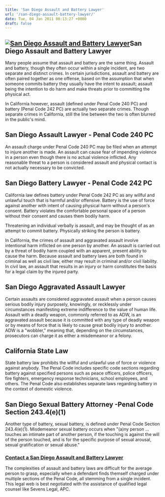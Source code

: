 ```yaml
---
title: 'San Diego Assault and Battery Lawyer'
url: '/san-diego-assault-battery-lawyer/'
date: Tue, 04 Jan 2011 08:13:27 +0000
draft: false
---
```


[![San Diego Assault and Battery Lawyer](https://www.sevenslegal.com/wp-content/uploads/2014/12/Samantha-Greene-2-200x300.jpg)](https://www.sevenslegal.com/wp-content/uploads/2014/12/Samantha-Greene-2.jpg)San Diego Assault and Battery Lawyer
-------------------------------------------------------------------------------------------------------------------------------------------------------------------------------------------------------------------------------------------------

Many people assume that assault and battery are the same thing. Assault and battery, though they often occur within a single incident, are two separate and distinct crimes. In certain jurisdictions, assault and battery are often paired together as one offense, based on the assumption that when someone commits battery they usually have the intent to assault; assault being the intention to do harm and make threats prior to committing the physical act.

In California however, assault (defined under Penal Code 240 PC) and battery (Penal Code 242 PC) are actually two separate crimes. Though separate crimes in California, still the line between the two is often blurred in the public's mind.

San Diego Assault Lawyer - Penal Code 240 PC
--------------------------------------------

An assault charge under Penal Code 240 PC may be filed when an attempt to injure another is made. An assault can cause fear of impending violence in a person even though there is no actual violence inflicted. Any reasonable threat to a person is considered assault and physical contact is not actually necessary to be convicted.

San Diego Battery Lawyer - Penal Code 242 PC
--------------------------------------------

California law defines battery under Penal Code 242 PC as any willful and unlawful touch that is harmful and/or offensive. Battery is the use of force against another with intent of causing physical harm without a person's consent. Battery violates the comfortable personal space of a person without their consent and causes them bodily harm.

Threatening an individual verbally is assault, and may be thought of as an attempt to commit battery. Physically striking the person is battery.

In California, the crimes of assault and aggravated assault involve intentional harm inflicted on one person by another. An assault is carried out by a threat of bodily harm coupled with an apparent, present ability to cause the harm. Because assault and battery laws are both found in criminal as well as civil law, either may result in criminal and/or civil liability. In civil law, an assault that results in an injury or harm constitutes the basis for a legal claim by the injured party.

San Diego Aggravated Assault Lawyer
-----------------------------------

Certain assaults are considered aggravated assault when a person causes serious bodily injury purposely, knowingly, or recklessly under circumstances manifesting extreme indifference to the value of human life. Assault with a deadly weapon, commonly referred to as ADW, is an aggravated assault because it is committed with any type of deadly weapon or by means of force that is likely to cause great bodily injury to another. ADW is a "wobbler," meaning that, depending on the circumstances, prosecutors can charge it as either a misdemeanor or a felony.

California State Law
--------------------

State battery law prohibits the willful and unlawful use of force or violence against anybody. The Penal Code includes specific code sections regarding battery against specified persons such as peace officers, police officers, fire fighters, emergency response technicians, school employees, and others. The Penal Code also establishes separate laws regarding battery in the context of domestic violence.

San Diego Sexual Battery Attorney -Penal Code Section 243.4(e)(1)
-----------------------------------------------------------------

Another type of battery, sexual battery, is defined under Penal Code Section 243.4(e)(1). Misdemeanor sexual battery occurs when "(a)ny person … touches an intimate part of another person, if the touching is against the will of the person touched, and is for the specific purpose of sexual arousal, sexual gratification or sexual abuse."

### [Contact a San Diego Assault and Battery Lawyer](https://www.sevenslegal.com/contact/ "Contact")

The complexities of assault and battery laws are difficult for the average person to grasp, especially when a defendant finds themself charged under multiple sections of the Penal Code, all stemming from a single incident. This legal web is best negotiated with the assistance of qualified legal counsel like Sevens Legal, APC.